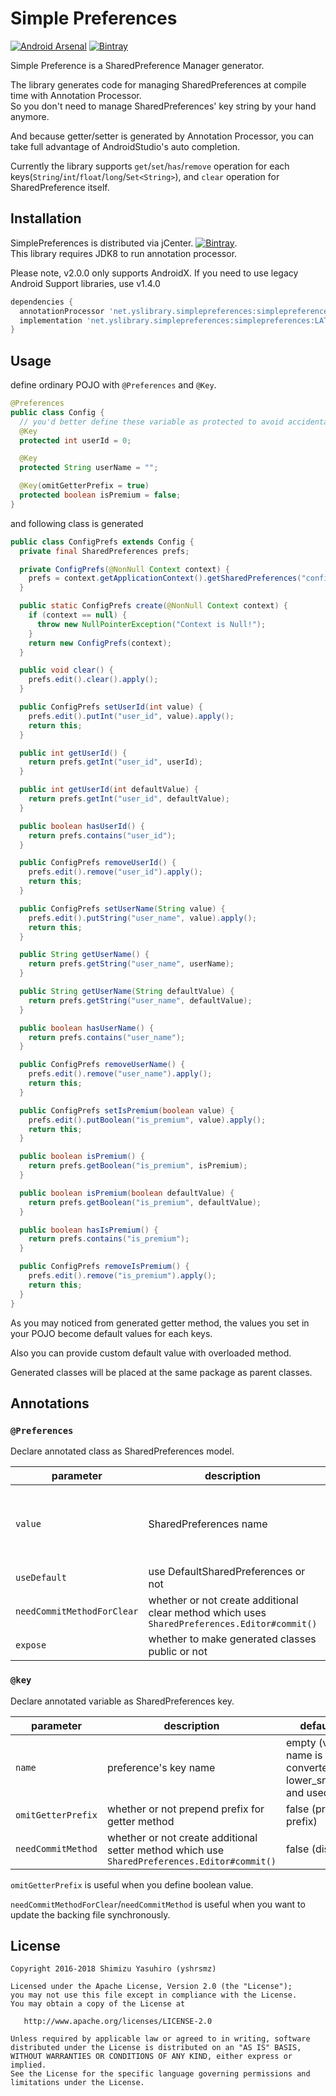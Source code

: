 Simple Preferences
===

[![Android Arsenal](https://img.shields.io/badge/Android%20Arsenal-Simple%20Preferences-brightgreen.svg?style=flat)](http://android-arsenal.com/details/1/3233)
[![Bintray](https://img.shields.io/bintray/v/yshrsmz/maven/simplepreferences.svg)](https://bintray.com/yshrsmz/maven/simplepreferences/view)

Simple Preference is a SharedPreference Manager generator.

The library generates code for managing SharedPreferences at compile time with Annotation Processor.  
So you don't need to manage SharedPreferences' key string by your hand anymore.

And because getter/setter is generated by Annotation Processor, you can take full advantage of AndroidStudio's auto completion.

Currently the library supports `get`/`set`/`has`/`remove` operation for each keys(`String`/`int`/`float`/`long`/`Set<String>`), and `clear` operation for SharedPreference itself.


## Installation

SimplePreferences is distributed via jCenter. [![Bintray](https://img.shields.io/bintray/v/yshrsmz/maven/simplepreferences.svg)](https://bintray.com/yshrsmz/maven/simplepreferences/view).  
This library requires JDK8 to run annotation processor.

Please note, v2.0.0 only supports AndroidX. If you need to use legacy Android Support libraries, use v1.4.0

```groovy
dependencies {
  annotationProcessor 'net.yslibrary.simplepreferences:simplepreferences-processor:LATEST_LIBRARY_VERSION'
  implementation 'net.yslibrary.simplepreferences:simplepreferences:LATEST_LIBRARY_VERSION'
}
```

## Usage

define ordinary POJO with `@Preferences` and `@Key`.

```java
@Preferences
public class Config {
  // you'd better define these variable as protected to avoid accidental access
  @Key
  protected int userId = 0;

  @Key
  protected String userName = "";

  @Key(omitGetterPrefix = true)
  protected boolean isPremium = false;
}

```


and following class is generated

```java
public class ConfigPrefs extends Config {
  private final SharedPreferences prefs;

  private ConfigPrefs(@NonNull Context context) {
    prefs = context.getApplicationContext().getSharedPreferences("config", Context.MODE_PRIVATE);
  }

  public static ConfigPrefs create(@NonNull Context context) {
    if (context == null) {
      throw new NullPointerException("Context is Null!");
    }
    return new ConfigPrefs(context);
  }

  public void clear() {
    prefs.edit().clear().apply();
  }

  public ConfigPrefs setUserId(int value) {
    prefs.edit().putInt("user_id", value).apply();
    return this;
  }

  public int getUserId() {
    return prefs.getInt("user_id", userId);
  }

  public int getUserId(int defaultValue) {
    return prefs.getInt("user_id", defaultValue);
  }

  public boolean hasUserId() {
    return prefs.contains("user_id");
  }

  public ConfigPrefs removeUserId() {
    prefs.edit().remove("user_id").apply();
    return this;
  }

  public ConfigPrefs setUserName(String value) {
    prefs.edit().putString("user_name", value).apply();
    return this;
  }

  public String getUserName() {
    return prefs.getString("user_name", userName);
  }

  public String getUserName(String defaultValue) {
    return prefs.getString("user_name", defaultValue);
  }

  public boolean hasUserName() {
    return prefs.contains("user_name");
  }

  public ConfigPrefs removeUserName() {
    prefs.edit().remove("user_name").apply();
    return this;
  }

  public ConfigPrefs setIsPremium(boolean value) {
    prefs.edit().putBoolean("is_premium", value).apply();
    return this;
  }

  public boolean isPremium() {
    return prefs.getBoolean("is_premium", isPremium);
  }

  public boolean isPremium(boolean defaultValue) {
    return prefs.getBoolean("is_premium", defaultValue);
  }

  public boolean hasIsPremium() {
    return prefs.contains("is_premium");
  }

  public ConfigPrefs removeIsPremium() {
    prefs.edit().remove("is_premium").apply();
    return this;
  }
}
```

As you may noticed from generated getter method, the values you set in your POJO become default values for each keys.

Also you can provide custom default value with overloaded method.


Generated classes will be placed at the same package as parent classes.

## Annotations

### `@Preferences`

Declare annotated class as SharedPreferences model.

| parameter | description | default vale |
|---|---|---|
| `value` | SharedPreferences name | empty (class name is converted to lower_snake_case and used as SharedPreferences name) |
| `useDefault` | use DefaultSharedPreferences or not | false |
| `needCommitMethodForClear` | whether or not create additional clear method which uses `SharedPreferences.Editor#commit()` | false |
| `expose` | whether to make generated classes public or not | true |


### `@key`

Declare annotated variable as SharedPreferences key.

| parameter | description | default vale |
|---|---|---|
| `name` | preference's key name | empty (variable name is converted to lower_snake_case and used as key) |
| `omitGetterPrefix` | whether or not prepend prefix for getter method | false (prepend prefix) |
| `needCommitMethod` | whether or not create additional setter method which use `SharedPreferences.Editor#commit()` | false (disabled) |

`omitGetterPrefix` is useful when you define boolean value.

`needCommitMethodForClear`/`needCommitMethod` is useful when you want to update the backing file synchronously.


License
-------

    Copyright 2016-2018 Shimizu Yasuhiro (yshrsmz)

    Licensed under the Apache License, Version 2.0 (the "License");
    you may not use this file except in compliance with the License.
    You may obtain a copy of the License at

       http://www.apache.org/licenses/LICENSE-2.0

    Unless required by applicable law or agreed to in writing, software
    distributed under the License is distributed on an "AS IS" BASIS,
    WITHOUT WARRANTIES OR CONDITIONS OF ANY KIND, either express or implied.
    See the License for the specific language governing permissions and
    limitations under the License.
